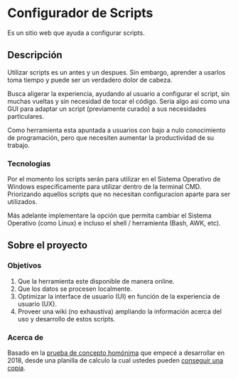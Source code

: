 # Configurador de Scripts
Es un sitio web que ayuda a configurar scripts.


## Descripción
Utilizar scripts es un antes y un despues. Sin embargo, aprender a usarlos toma tiempo y puede ser un verdadero dolor de cabeza.

Busca aligerar la experiencia, ayudando al usuario a configurar el script, sin muchas vueltas y sin necesidad de tocar el código. 
Seria algo asi como una GUI para adaptar un script (previamente curado) a sus necesidades particulares.

Como herramienta esta apuntada a usuarios con bajo a nulo conocimiento de programación, pero que necesiten aumentar la productividad de su trabajo. 

### Tecnologias
Por el momento los scripts serán para utilizar en el Sistema Operativo de Windows especificamente para utilizar dentro de la terminal CMD.
Priorizando aquellos scripts que no necesitan configuracion aparte para ser utilizados.

Más adelante implementare la opción que permita cambiar el Sistema Operativo (como Linux) e incluso el shell / herramienta (Bash, AWK, etc).


## Sobre el proyecto

### Objetivos
1. Que la herramienta este disponible de manera online.
2. Que los datos se procesen localmente.
3. Optimizar la interface de usuario (UI) en función de la experiencia de usuario (UX).
4. Proveer una wiki (no exhaustiva) ampliando la información acerca del uso y desarrollo de estos scripts.

### Acerca de
Basado en la [prueba de concepto homónima](https://www.behance.net/gallery/115992853/Configurador-de-scripts) que empecé a desarrollar en 2018, desde una planilla de calculo la cual ustedes pueden [conseguir una copia](https://docs.google.com/spreadsheets/d/1EU2KkVS_1Liq5GMHN13Ja5l8CIbfGKU6RtWO7qc-cSE/copy). 





